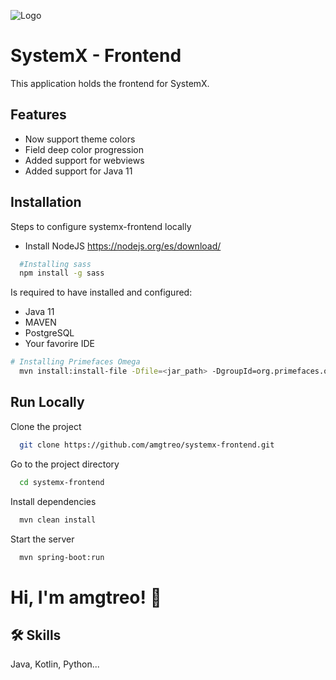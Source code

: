 
![Logo](https://dev-to-uploads.s3.amazonaws.com/uploads/articles/th5xamgrr6se0x5ro4g6.png)


# SystemX - Frontend

This application holds the frontend for SystemX.


## Features

- Now support theme colors
- Field deep color progression
- Added support for webviews
- Added support for Java 11


## Installation

Steps to configure systemx-frontend locally
- Install NodeJS https://nodejs.org/es/download/

```bash
  #Installing sass
  npm install -g sass
```

Is required to have installed and configured:
- Java 11
- MAVEN
- PostgreSQL
- Your favorire  IDE


```bash
# Installing Primefaces Omega
  mvn install:install-file -Dfile=<jar_path> -DgroupId=org.primefaces.omegamenu -DartifactId=omega-menu -Dversion=4.1.0 -Dpackaging=jar
```

## Run Locally

Clone the project

```bash
  git clone https://github.com/amgtreo/systemx-frontend.git
```

Go to the project directory

```bash
  cd systemx-frontend
```

Install dependencies

```bash
  mvn clean install
```

Start the server

```bash
  mvn spring-boot:run
```


# Hi, I'm amgtreo! 👋


## 🛠 Skills
Java, Kotlin, Python... 
